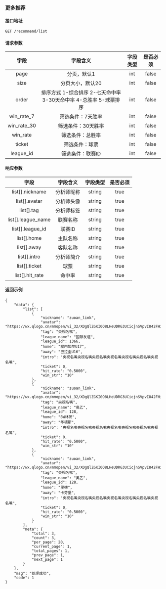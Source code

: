 ### 更多推荐

#### 接口地址

```
GET /recommend/list 
```

#### 请求参数

| 字段 | 字段含义 | 字段类型 | 是否必须 |
|:----:|:----:|:----:|:----:|
| page | 分页，默认1 | int | false |
| size | 分页大小，默认20 | int | false |
| order | 排序方式 1-综合排序 2-七天命中率 3-30天命中率 4-总胜率 5-球票排序 | int | false |
| win_rate_7 | 筛选条件：7天胜率 | int | false |
| win_rate_30 | 筛选条件：30天胜率 | int | false |
| win_rate | 筛选条件：总胜率 | int | false |
| ticket | 筛选条件：球票 | int | false |
| league_id | 筛选条件：联赛ID | int | false |

#### 响应参数

| 字段 | 字段含义 | 字段类型 | 是否必须 |
|:----:|:----:|:----:|:----:|
| list[].nickname | 分析师昵称 | string | true |
| list[].avatar | 分析师头像 | string | true |
| list[].tag | 分析师标签 | string | true |
| list[].league_name | 联赛名称 | string | true |
| list[].league_id | 联赛ID | string | true |
| list[].home | 主队名称 | string | true |
| list[].away | 客队名称 | string | true |
| list[].intro | 分析师简介 | string | true |
| list[].ticket | 球票 | string | true |
| list[].hit_rate | 命中率 | string | true |

#### 返回示例
````
{
    "data": {
        "list": [
            {
                "nickname": "zuoan_link",
                "avatar": "https://wx.qlogo.cn/mmopen/vi_32/XDgQlZGKI0O8LHeUDRG3UCicjnSVpvI842FHibZa1baWSfB9AbgiaduaY2oawml1YsF7hE91jcOoDqHOrYMFBmXEQ/132",
                "tag": "央视名嘴",
                "league_name": "国际友谊",
                "league_id": 1366,
                "home": "塞内加尔U17",
                "away": "巴拉圭U16",
                "intro": "央视名嘴央视名嘴央视名嘴央视名嘴央视名嘴央视名嘴央视名嘴",
                "ticket": 0,
                "hit_rate": "0.5000",
                "win_str": "10"
            },
            {
                "nickname": "zuoan_link",
                "avatar": "https://wx.qlogo.cn/mmopen/vi_32/XDgQlZGKI0O8LHeUDRG3UCicjnSVpvI842FHibZa1baWSfB9AbgiaduaY2oawml1YsF7hE91jcOoDqHOrYMFBmXEQ/132",
                "tag": "央视名嘴",
                "league_name": "奥乙",
                "league_id": 128,
                "home": "BW林茨",
                "away": "华顿斯",
                "intro": "央视名嘴央视名嘴央视名嘴央视名嘴央视名嘴央视名嘴央视名嘴",
                "ticket": 0,
                "hit_rate": "0.5000",
                "win_str": "10"
            },
            {
                "nickname": "zuoan_link",
                "avatar": "https://wx.qlogo.cn/mmopen/vi_32/XDgQlZGKI0O8LHeUDRG3UCicjnSVpvI842FHibZa1baWSfB9AbgiaduaY2oawml1YsF7hE91jcOoDqHOrYMFBmXEQ/132",
                "tag": "央视名嘴",
                "league_name": "奥乙",
                "league_id": 128,
                "home": "里德",
                "away": "卡芬堡",
                "intro": "央视名嘴央视名嘴央视名嘴央视名嘴央视名嘴央视名嘴央视名嘴",
                "ticket": 0,
                "hit_rate": "0.5000",
                "win_str": "10"
            }
        ],
        "meta": {
            "total": 3,
            "count": 3,
            "per_page": 20,
            "current_page": 1,
            "total_pages": 1,
            "prev_page": 1,
            "next_page": 1
        }
    },
    "msg": "处理成功",
    "code": 1
}
````
